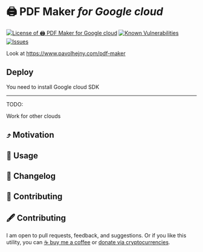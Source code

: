 # 🖨️ PDF Maker *for Google cloud*

<!--Badges-->

[![License of 🖨️ PDF Maker *for Google cloud*](https://img.shields.io/github/license/hejny/pdfmk-server.svg?style=flat)](https://github.com/hejny/pdfmk-server/blob/master/LICENSE)
[![Known Vulnerabilities](https://snyk.io/test/github/hejny/pdfmk-server/badge.svg)](https://snyk.io/test/github/hejny/pdfmk-server)
[![Issues](https://img.shields.io/github/issues/hejny/pdfmk-server.svg?style=flat)](https://github.com/hejny/pdfmk-server/issues)

<!--/Badges-->

Look at https://www.pavolhejny.com/pdf-maker


## Deploy

You need to install Google cloud SDK


---
TODO:

Work for other clouds

## ⤴️ Motivation
## 📖 Usage
## 📰 Changelog
## 🍻 Contributing



<!--Contributing-->

## 🖋️ Contributing

I am open to pull requests, feedback, and suggestions. Or if you like this utility, you can [☕ buy me a coffee](https://www.buymeacoffee.com/hejny) or [donate via cryptocurrencies](https://github.com/hejny/hejny/blob/main/documents/crypto.md).

<!--/Contributing-->